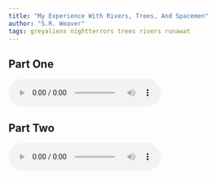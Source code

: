 ```yaml
---
title: "My Experience With Rivers, Trees, And Spacemen"
author: "S.R. Weaver"
tags: greyaliens nightterrors trees rivers runawat
---
```

## Part One
<audio controls>
  <source src="https://lwflouisa.github.io/UploadedFairyRadio/Audio/MyExperienceWithTrees.mp3" type="audio/mpeg">
Your browser does not support the audio element.
</audio>

## Part Two
<audio controls>
  <source src="https://lwflouisa.github.io/UploadedFairyRadio/Audio/MyExperienceWithTreesPartTwo.mp3" type="audio/mpeg">
Your browser does not support the audio element.
</audio>
